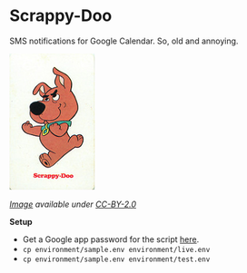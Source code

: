 # Scrappy-Doo
SMS notifications for Google Calendar. So, old and annoying.

![Scrappy Doo](scrappy-doo.jpg?raw=true "Puppy Power")

*[Image](https://www.flickr.com/photos/andertoons-cartoons/2970400962) available under [CC-BY-2.0](https://creativecommons.org/licenses/by/2.0/)*

__Setup__
 - Get a Google app password for the script [here](https://security.google.com/settings/security/apppasswords).
 - `cp environment/sample.env environment/live.env`
 - `cp environment/sample.env environment/test.env`
